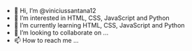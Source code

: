 - 👋 Hi, I’m @viniciussantana12
- 👀 I’m interested in HTML, CSS, JavaScript and Python
- 🌱 I’m currently learning HTML, CSS, JavaScript and Python
- 💞️ I’m looking to collaborate on ...
- 📫 How to reach me ...

<!---
viniciussantana12/viniciussantana12 is a ✨ special ✨ repository because its `README.md` (this file) appears on your GitHub profile.
You can click the Preview link to take a look at your changes.
--->
